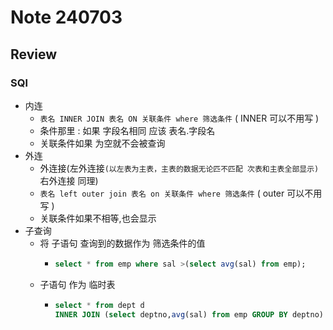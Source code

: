 # Note 240703
## Review

### SQl 
- 内连
  - `表名 INNER JOIN 表名 ON 关联条件 where 筛选条件` ( INNER 可以不用写 ) 
  - 条件那里 : 如果 字段名相同 应该 表名.字段名
  - 关联条件如果 为空就不会被查询
- 外连
  - 外连接(左外连接`(以左表为主表，主表的数据无论匹不匹配 次表和主表全部显示)`右外连接 同理)
  - `表名 left outer join 表名 on 关联条件 where 筛选条件` ( outer 可以不用写 )
  - 关联条件如果不相等,也会显示
- 子查询
  - 将 子语句 查询到的数据作为 筛选条件的值
    - ````sql
      select * from emp where sal >(select avg(sal) from emp);
  - 子语句 作为 临时表
    - ````sql
      select * from dept d
      INNER JOIN (select deptno,avg(sal) from emp GROUP BY deptno) t on d.deptno =t.deptno;